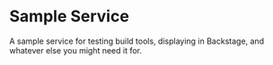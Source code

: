 # Sample Service

A sample service for testing build tools, displaying in Backstage, and whatever
else you might need it for.
